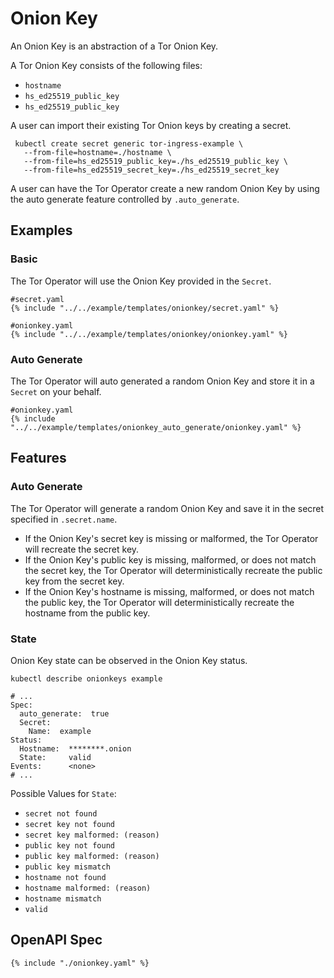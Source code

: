 # Onion Key

An Onion Key is an abstraction of a Tor Onion Key.

A Tor Onion Key consists of the following files:

- `hostname`
- `hs_ed25519_public_key`
- `hs_ed25519_public_key`

A user can import their existing Tor Onion keys by creating a secret.

```
 kubectl create secret generic tor-ingress-example \
   --from-file=hostname=./hostname \
   --from-file=hs_ed25519_public_key=./hs_ed25519_public_key \
   --from-file=hs_ed25519_secret_key=./hs_ed25519_secret_key
```

A user can have the Tor Operator create a new random Onion Key by using the
auto generate feature controlled by `.auto_generate`.

## Examples

### Basic

The Tor Operator will use the Onion Key provided in the `Secret`.

```
#secret.yaml
{% include "../../example/templates/onionkey/secret.yaml" %}
```

```
#onionkey.yaml
{% include "../../example/templates/onionkey/onionkey.yaml" %}
```

### Auto Generate

The Tor Operator will auto generated a random Onion Key and store it in a `Secret` on your behalf.

```
#onionkey.yaml
{% include "../../example/templates/onionkey_auto_generate/onionkey.yaml" %}
```

## Features

### Auto Generate

The Tor Operator will generate a random Onion Key and save it in the
secret specified in `.secret.name`.

- If the Onion Key's secret key is missing or malformed, the Tor Operator
  will recreate the secret key.
- If the Onion Key's public key is missing, malformed, or does not match
  the secret key, the Tor Operator will deterministically recreate the
  public key from the secret key.
- If the Onion Key's hostname is missing, malformed, or does not match
  the public key, the Tor Operator will deterministically recreate the
  hostname from the public key.

### State

Onion Key state can be observed in the Onion Key status.

```
kubectl describe onionkeys example
```

```
# ...
Spec:
  auto_generate:  true
  Secret:
    Name:  example
Status:
  Hostname:  ********.onion
  State:     valid
Events:      <none>
# ...
```

Possible Values for `State`:

- `secret not found`
- `secret key not found`
- `secret key malformed: (reason)`
- `public key not found`
- `public key malformed: (reason)`
- `public key mismatch`
- `hostname not found`
- `hostname malformed: (reason)`
- `hostname mismatch`
- `valid`

## OpenAPI Spec

```
{% include "./onionkey.yaml" %}
```
